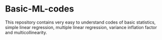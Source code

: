 # Basic-ML-codes
This repository contains very easy to understand codes of basic statistics, simple linear regression, multiple linear regression, variance inflation factor and multicollinearity.
